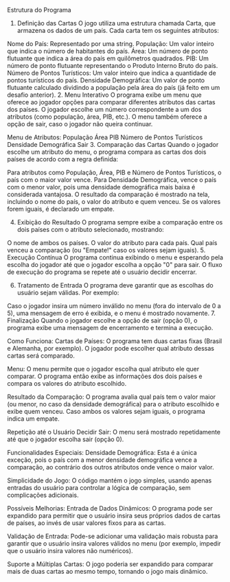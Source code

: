 Estrutura do Programa
1. Definição das Cartas
O jogo utiliza uma estrutura chamada Carta, que armazena os dados de um país. Cada carta tem os seguintes atributos:

Nome do País: Representado por uma string.
População: Um valor inteiro que indica o número de habitantes do país.
Área: Um número de ponto flutuante que indica a área do país em quilômetros quadrados.
PIB: Um número de ponto flutuante representando o Produto Interno Bruto do país.
Número de Pontos Turísticos: Um valor inteiro que indica a quantidade de pontos turísticos do país.
Densidade Demográfica: Um valor de ponto flutuante calculado dividindo a população pela área do país (já feito em um desafio anterior).
2. Menu Interativo
O programa exibe um menu que oferece ao jogador opções para comparar diferentes atributos das cartas dos países. O jogador escolhe um número correspondente a um dos atributos (como população, área, PIB, etc.). O menu também oferece a opção de sair, caso o jogador não queira continuar.

Menu de Atributos:
População
Área
PIB
Número de Pontos Turísticos
Densidade Demográfica
Sair
3. Comparação das Cartas
Quando o jogador escolhe um atributo do menu, o programa compara as cartas dos dois países de acordo com a regra definida:

Para atributos como População, Área, PIB e Número de Pontos Turísticos, o país com o maior valor vence.
Para Densidade Demográfica, vence o país com o menor valor, pois uma densidade demográfica mais baixa é considerada vantajosa.
O resultado da comparação é mostrado na tela, incluindo o nome do país, o valor do atributo e quem venceu. Se os valores forem iguais, é declarado um empate.

4. Exibição do Resultado
O programa sempre exibe a comparação entre os dois países com o atributo selecionado, mostrando:

O nome de ambos os países.
O valor do atributo para cada país.
Qual país venceu a comparação (ou "Empate!" caso os valores sejam iguais).
5. Execução Contínua
O programa continua exibindo o menu e esperando pela escolha do jogador até que o jogador escolha a opção "0" para sair. O fluxo de execução do programa se repete até o usuário decidir encerrar.

6. Tratamento de Entrada
O programa deve garantir que as escolhas do usuário sejam válidas. Por exemplo:

Caso o jogador insira um número inválido no menu (fora do intervalo de 0 a 5), uma mensagem de erro é exibida, e o menu é mostrado novamente.
7. Finalização
Quando o jogador escolhe a opção de sair (opção 0), o programa exibe uma mensagem de encerramento e termina a execução.

Como Funciona:
Cartas de Países: O programa tem duas cartas fixas (Brasil e Alemanha, por exemplo). O jogador pode escolher qual atributo dessas cartas será comparado.

Menu: O menu permite que o jogador escolha qual atributo ele quer comparar. O programa então exibe as informações dos dois países e compara os valores do atributo escolhido.

Resultado da Comparação: O programa avalia qual país tem o valor maior (ou menor, no caso da densidade demográfica) para o atributo escolhido e exibe quem venceu. Caso ambos os valores sejam iguais, o programa indica um empate.

Repetição até o Usuário Decidir Sair: O menu será mostrado repetidamente até que o jogador escolha sair (opção 0).

Funcionalidades Especiais:
Densidade Demográfica: Esta é a única exceção, pois o país com a menor densidade demográfica vence a comparação, ao contrário dos outros atributos onde vence o maior valor.

Simplicidade do Jogo: O código mantém o jogo simples, usando apenas entradas do usuário para controlar a lógica de comparação, sem complicações adicionais.

Possíveis Melhorias:
Entrada de Dados Dinâmicos: O programa pode ser expandido para permitir que o usuário insira seus próprios dados de cartas de países, ao invés de usar valores fixos para as cartas.

Validação de Entrada: Pode-se adicionar uma validação mais robusta para garantir que o usuário insira valores válidos no menu (por exemplo, impedir que o usuário insira valores não numéricos).

Suporte a Múltiplas Cartas: O jogo poderia ser expandido para comparar mais de duas cartas ao mesmo tempo, tornando o jogo mais dinâmico.
